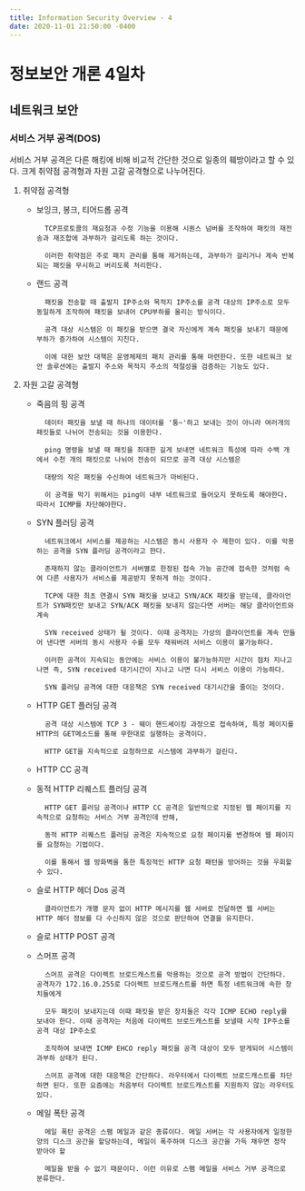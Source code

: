 ```yaml
---
title: Information Security Overview - 4
date: 2020-11-01 21:50:00 -0400
---
```


# 정보보안 개론 4일차
## 네트워크 보안
### 서비스 거부 공격(DOS)

서비스 거부 공격은 다른 해킹에 비해 비교적 간단한 것으로 일종의 훼방이라고 할 수 있다.
크게 취약점 공격형과 자원 고갈 공격형으로 나누어진다.

1. 취약점 공격형

    - 보잉크, 봉크, 티어드롭 공격
    
            TCP프로토콜의 재요청과 수정 기능을 이용해 시퀀스 넘버를 조작하여 패킷의 재전송과 재조합에 과부하가 걸리도록 하는 것이다.
            
            이러한 취약점은 주로 패치 관리를 통해 제거하는데, 과부하가 걸리거나 계속 반복되는 패킷을 무시하고 버리도록 처리한다.
  
    - 랜드 공격
            
            패킷을 전송할 때 출발지 IP주소와 목적지 IP주소를 공격 대상의 IP주소로 모두 동일하게 조작하여 패킷을 보내어 CPU부하를 올리는 방식이다.
            
            공격 대상 시스템은 이 패킷을 받으면 결국 자신에게 계속 패킷을 보내기 때문에 부하가 증가하여 시스템이 지친다.
            
            이에 대한 보안 대책은 운영체제의 패치 관리를 통해 마련한다. 또한 네트워크 보안 솔루션에는 출발지 주소와 목적지 주소의 적절성을 검증하는 기능도 있다.
  
2. 자원 고갈 공격형

    - 죽음의 핑 공격
    
            데이터 패킷을 보낼 때 하나의 데이터를 '퉁~'하고 보내는 것이 아니라 여러개의 패킷들로 나뉘어 전송되는 것을 이용한다.
            
            ping 명령을 보낼 때 패킷을 최대한 길게 보내면 네트워크 특성에 따라 수백 개에서 수천 개의 패킷으로 나뉘어 전송이 되므로 공격 대상 시스템은
            
            대량의 작은 패킷을 수신하여 네트워크가 마비된다.
            
            이 공격을 막기 위해서는 ping이 내부 네트워크로 들어오지 못하도록 해야한다. 따라서 ICMP를 차단해야한다.
  
    - SYN 플러딩 공격
    
            네트워크에서 서비스를 제공하는 시스템은 동시 사용자 수 제한이 있다. 이를 악용하는 공격을 SYN 플러딩 공격이라고 한다.
            
            존재하지 않는 클라이언트가 서버별로 한정된 접속 가능 공간에 접속한 것처럼 속여 다른 사용자가 서비스를 제공받지 못하게 하는 것이다.
            
            TCP에 대한 최초 연결시 SYN 패킷을 보내고 SYN/ACK 패킷을 받는데, 클라이언트가 SYN패킷만 보내고 SYN/ACK 패킷을 보내지 않는다면 서버는 해당 클라이언트와 계속
            
            SYN received 상태가 될 것이다. 이때 공격자는 가상의 클라이언트를 계속 만들어 낸다면 서버의 동시 사용자 수를 모두 채워버려 서비스 이용이 불가능하다.
            
            이러한 공격이 지속되는 동안에는 서비스 이용이 불가능하지만 시간이 점차 지나고 나면 즉, SYN received 대기시간이 지나고 나면 다시 서비스 이용이 가능하다.
            
            SYN 플러딩 공격에 대한 대응책은 SYN received 대기시간을 줄이는 것이다.
  
    - HTTP GET 플러딩 공격
    
            공격 대상 시스템에 TCP 3 - 웨이 핸드셰이킹 과정으로 접속하여, 특정 페이지를 HTTP의 GET메소드를 통해 무한대로 실행하는 공격이다.
            
            HTTP GET을 지속적으로 요청하므로 시스템에 과부하가 걸린다.
  
    - HTTP CC 공격
  
    - 동적 HTTP 리퀘스트 플러딩 공격
    
            HTTP GET 플러딩 공격이나 HTTP CC 공격은 일반적으로 지정된 웹 페이지를 지속적으로 요청하는 서비스 거부 공격인데 반해,
            
            동적 HTTP 리퀘스트 플러딩 공격은 지속적으로 요청 페이지를 변경하여 웹 페이지를 요청하는 기법이다.
            
            이를 통해서 웹 방화벽을 통한 특징적인 HTTP 요청 패턴을 방어하는 것을 우회할 수 있다.
  
    - 슬로 HTTP 헤더 Dos 공격
    
            클라이언트가 개행 문자 없이 HTTP 메시지를 웹 서버로 전달하면 웹 서버는 HTTP 헤더 정보를 다 수신하지 않은 것으로 판단하여 연결을 유지한다.
  
    - 슬로 HTTP POST 공격
  
    - 스머프 공격
    
            스머프 공격은 다이렉트 브로드캐스트를 악용하는 것으로 공격 방법이 간단하다. 공격자가 172.16.0.255로 다이렉트 브로드캐스트를 하면 특정 네트워크에 속한 장치들에게
            
            모두 패킷이 보내지는데 이때 패킷을 받은 장치들은 각각 ICMP ECHO reply를 보내야 한다. 이때 공격자는 처음에 다이렉트 브로드캐스트를 보낼때 시작 IP주소를 공격 대상 IP주소로
            
            조작하여 보내면 ICMP EHCO reply 패킷을 공격 대상이 모두 받게되어 시스템이 과부하 상태가 된다.
            
            스머프 공격에 대한 대응책은 간단하다. 라우터에서 다이렉트 브로드캐스트를 차단하면 된다. 또한 요즘에는 처음부터 다이렉트 브로드캐스트를 지원하지 않는 라우터도 있다.
  
    - 메일 폭탄 공격
            
            메일 폭탄 공격은 스팸 메일과 같은 종류이다. 메일 서버는 각 사용자에게 일정한 양의 디스크 공간을 할당하는데, 메일이 폭주하여 디스크 공간을 가득 채우면 정작 받아야 할
            
            메일을 받을 수 없기 때문이다. 이런 이유로 스팸 메일을 서비스 거부 공격으로 분류한다.

